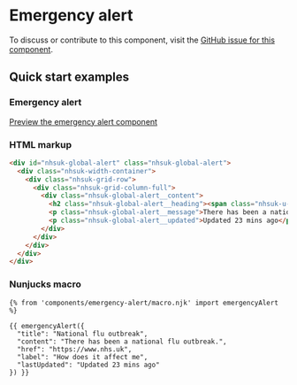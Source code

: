 # Emergency alert

To discuss or contribute to this component, visit the [GitHub issue for this component](https://github.com/nhsuk/nhsuk-frontend/issues/166).

## Quick start examples

### Emergency alert

[Preview the emergency alert component](https://nhsuk.github.io/nhsuk-frontend/components/emergency-alert.html)

### HTML markup

```html
<div id="nhsuk-global-alert" class="nhsuk-global-alert">
  <div class="nhsuk-width-container">
    <div class="nhsuk-grid-row">
      <div class="nhsuk-grid-column-full">
        <div class="nhsuk-global-alert__content">
          <h2 class="nhsuk-global-alert__heading"><span class="nhsuk-u-visually-hidden">Alert: </span>National flu outbreak</h2>
          <p class="nhsuk-global-alert__message">There has been a national flu outbreak. <a href="https://www.nhs.uk" class="nhsuk-u-nowrap">How does it affect me</a></p>
          <p class="nhsuk-global-alert__updated">Updated 23 mins ago</p>
        </div>
      </div>
    </div>
  </div>
</div>
```

### Nunjucks macro

```
{% from 'components/emergency-alert/macro.njk' import emergencyAlert %}

{{ emergencyAlert({
  "title": "National flu outbreak",
  "content": "There has been a national flu outbreak.",
  "href": "https://www.nhs.uk",
  "label": "How does it affect me",
  "lastUpdated": "Updated 23 mins ago"
}) }}
```
